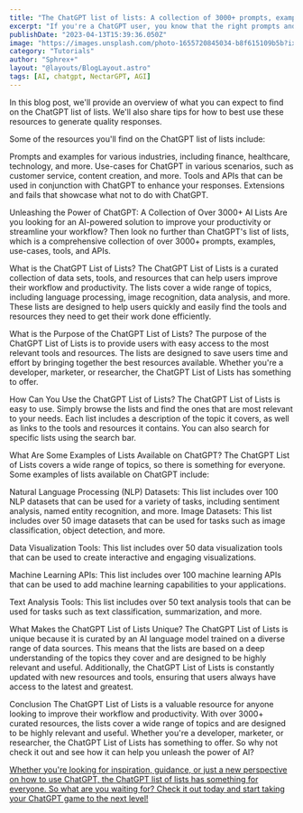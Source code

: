 ```yaml
---
title: "The ChatGPT list of lists: A collection of 3000+ prompts, examples, use-cases, tools, APIs, extensions, fails and other resources."
excerpt: "If you're a ChatGPT user, you know that the right prompts and examples can make all the difference in generating quality responses. But finding the right prompts and examples can be a challenge. That's why we've put together the ChatGPT list of lists, a collection of 3000+ prompts, examples, use-cases, tools, APIs, extensions, fails, and other resources. Whether you're just starting out with ChatGPT or you're a seasoned pro, this list will help you take your ChatGPT game to the next level."
publishDate: "2023-04-13T15:39:36.050Z"
image: "https://images.unsplash.com/photo-1655720845034-b8f615109b5b?ixlib=rb-4.0.3&ixid=MnwxMjA3fDB8MHxwaG90by1wYWdlfHx8fGVufDB8fHx8&auto=format&fit=crop&w=1032&q=80"
category: "Tutorials"
author: "Sphrex+"
layout: "@layouts/BlogLayout.astro"
tags: [AI, chatgpt, NectarGPT, AGI]
---
```


In this blog post, we'll provide an overview of what you can expect to find on the ChatGPT list of lists. We'll also share tips for how to best use these resources to generate quality responses.

Some of the resources you'll find on the ChatGPT list of lists include:

Prompts and examples for various industries, including finance, healthcare, technology, and more.
Use-cases for ChatGPT in various scenarios, such as customer service, content creation, and more.
Tools and APIs that can be used in conjunction with ChatGPT to enhance your responses.
Extensions and fails that showcase what not to do with ChatGPT.

Unleashing the Power of ChatGPT: A Collection of Over 3000+ AI Lists
Are you looking for an AI-powered solution to improve your productivity or streamline your workflow? Then look no further than ChatGPT's list of lists, which is a comprehensive collection of over 3000+ prompts, examples, use-cases, tools, and APIs.

What is the ChatGPT List of Lists?
The ChatGPT List of Lists is a curated collection of data sets, tools, and resources that can help users improve their workflow and productivity. The lists cover a wide range of topics, including language processing, image recognition, data analysis, and more. These lists are designed to help users quickly and easily find the tools and resources they need to get their work done efficiently.

What is the Purpose of the ChatGPT List of Lists?
The purpose of the ChatGPT List of Lists is to provide users with easy access to the most relevant tools and resources. The lists are designed to save users time and effort by bringing together the best resources available. Whether you're a developer, marketer, or researcher, the ChatGPT List of Lists has something to offer.

How Can You Use the ChatGPT List of Lists?
The ChatGPT List of Lists is easy to use. Simply browse the lists and find the ones that are most relevant to your needs. Each list includes a description of the topic it covers, as well as links to the tools and resources it contains. You can also search for specific lists using the search bar.

What Are Some Examples of Lists Available on ChatGPT?
The ChatGPT List of Lists covers a wide range of topics, so there is something for everyone. Some examples of lists available on ChatGPT include:

Natural Language Processing (NLP) Datasets: This list includes over 100 NLP datasets that can be used for a variety of tasks, including sentiment analysis, named entity recognition, and more.
Image Datasets: This list includes over 50 image datasets that can be used for tasks such as image classification, object detection, and more.

Data Visualization Tools: This list includes over 50 data visualization tools that can be used to create interactive and engaging visualizations.

Machine Learning APIs: This list includes over 100 machine learning APIs that can be used to add machine learning capabilities to your applications.

Text Analysis Tools: This list includes over 50 text analysis tools that can be used for tasks such as text classification, summarization, and more.

What Makes the ChatGPT List of Lists Unique?
The ChatGPT List of Lists is unique because it is curated by an AI language model trained on a diverse range of data sources. This means that the lists are based on a deep understanding of the topics they cover and are designed to be highly relevant and useful. Additionally, the ChatGPT List of Lists is constantly updated with new resources and tools, ensuring that users always have access to the latest and greatest.

Conclusion
The ChatGPT List of Lists is a valuable resource for anyone looking to improve their workflow and productivity. With over 3000+ curated resources, the lists cover a wide range of topics and are designed to be highly relevant and useful. Whether you're a developer, marketer, or researcher, the ChatGPT List of Lists has something to offer. So why not check it out and see how it can help you unleash the power of AI?

[Whether you're looking for inspiration, guidance, or just a new perspective on how to use ChatGPT, the ChatGPT list of lists has something for everyone. So what are you waiting for? Check it out today and start taking your ChatGPT game to the next level!](https://medium.com/mlearning-ai/the-chatgpt-list-of-lists-a-collection-of-1500-useful-mind-blowing-and-strange-use-cases-8b14c35eb)